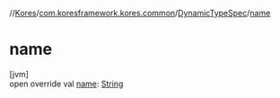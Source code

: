 //[Kores](../../../index.md)/[com.koresframework.kores.common](../index.md)/[DynamicTypeSpec](index.md)/[name](name.md)

# name

[jvm]\
open override val [name](name.md): [String](https://kotlinlang.org/api/latest/jvm/stdlib/kotlin/-string/index.html)
